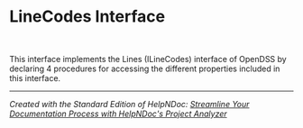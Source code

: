 # LineCodes Interface

&nbsp;

This interface implements the Lines (ILineCodes) interface of OpenDSS by declaring 4 procedures for accessing the different properties included in this interface.


***
_Created with the Standard Edition of HelpNDoc: [Streamline Your Documentation Process with HelpNDoc's Project Analyzer](<https://www.helpndoc.com/feature-tour/advanced-project-analyzer/>)_
